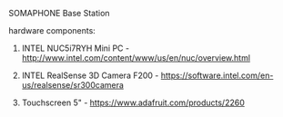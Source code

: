 SOMAPHONE Base Station

hardware components:

1. INTEL NUC5i7RYH Mini PC - http://www.intel.com/content/www/us/en/nuc/overview.html

2. INTEL RealSense 3D Camera F200 - https://software.intel.com/en-us/realsense/sr300camera

3. Touchscreen 5" - https://www.adafruit.com/products/2260
 
